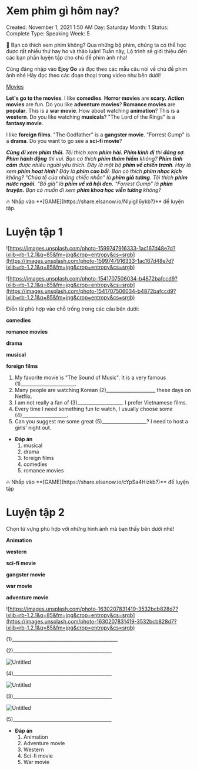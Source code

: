 # Xem phim gì hôm nay?

Created: November 1, 2021 1:50 AM
Day: Saturday
Month: 1
Status: Complete
Type: Speaking
Week: 5

<aside>
💬 Bạn có thích xem phim không? 
Qua những bộ phim, chúng ta có thể học được rất nhiều thứ hay ho và thảo luận!
Tuần này, Lộ trình sẽ giới thiệu đến các bạn phần luyện tập cho chủ đề phim ảnh nha!

</aside>

Cùng đăng nhập vào **Ejoy Go** và đọc theo các mẫu câu nói về chủ đề phim ảnh nhé
Hãy đọc theo các đoạn thoại trong video như bên dưới!

[Movies](https://ejoy-english.com/go/intl/vi/video/movies/183)

**Let's go to the movies**. 
I like **comedies**. 
**Horror movies** are **scary.** 
**Action movies** are fun. 
Do you like **adventure movies**? 
**Romance movies** are **popular**. 
This is a **war movie**. 
How about watching **animation**? 
This is a **western**. 
Do you like watching **musicals**? 
"The Lord of the Rings" is a **fantasy movie**.

I like **foreign films**. 
"The Godfather" is a **gangster movie**.
 "Forrest Gump" is a **drama**. 
Do you want to go see a **sci-fi movie**?

***Cùng đi xem phim thôi.**
Tôi thích xem **phim hài.**
**Phim kinh dị** thì **đáng sợ**.
**Phim hành động** thì vui.
Bạn có thích **phim thám hiểm** không?
**Phim tình cảm** được nhiều người yêu thích.
Đây là một bộ **phim về chiến tranh**.
Hay là xem **phim hoạt hình**?
Đây là **phim cao bồi**.
Bạn có thích **phim nhạc kịch** không?
"Chúa tể của những chiếc nhẫn" là **phim giả tưởng**.
Tôi thích **phim nước ngoài.**
"Bố già" là **phim về xã hội đen.**
"Forrest Gump" là **phim truyện.**
Bạn có muốn đi xem **phim khoa học viễn tưởng** không?*

<aside>
🔥 Nhấp vào **[GAME](https://share.elsanow.io/NIyigII6ykb?)** để luyện tập.

</aside>

# Luyện tập 1

![https://images.unsplash.com/photo-1599747916333-1ac167d48e7d?ixlib=rb-1.2.1&q=85&fm=jpg&crop=entropy&cs=srgb](https://images.unsplash.com/photo-1599747916333-1ac167d48e7d?ixlib=rb-1.2.1&q=85&fm=jpg&crop=entropy&cs=srgb)

![https://images.unsplash.com/photo-1541707506034-b4872bafccd9?ixlib=rb-1.2.1&q=85&fm=jpg&crop=entropy&cs=srgb](https://images.unsplash.com/photo-1541707506034-b4872bafccd9?ixlib=rb-1.2.1&q=85&fm=jpg&crop=entropy&cs=srgb)

Điền từ phù hợp vào chỗ trống trong các câu bên dưới:

**comedies**

**romance movies**

**drama**

**musical**

**foreign films**

1. My favorite movie is "The Sound of Music". It is a very famous (1)_______________________.
2. Many people are watching Korean (2)_____________________ these days on Netflix.
3. I am not really a fan of (3)___________________. I prefer Vietnamese films. 
4. Every time I need something fun to watch, I usually choose some (4)___________________.
5. Can you suggest me some great (5)___________________? I need to host a girls' night out. 

- **Đáp án**
    1. musical
    2. drama
    3. foreign films
    4. comedies
    5. romance movies

<aside>
🔥 Nhấp vào **[GAME](https://share.elsanow.io/cYpSa4Hizkb?)** để luyện tập

</aside>

# Luyện tập 2

Chọn từ vựng phù hợp với những hình ảnh mà bạn thấy bên dưới nhé!

**Animation**

**western**

**sci-fi movie**

**gangster movie**

**war movie**

**adventure movie**

![https://images.unsplash.com/photo-1630207831419-3532bcb828d7?ixlib=rb-1.2.1&q=85&fm=jpg&crop=entropy&cs=srgb](https://images.unsplash.com/photo-1630207831419-3532bcb828d7?ixlib=rb-1.2.1&q=85&fm=jpg&crop=entropy&cs=srgb)

(1)_____________________________________________

(2)__________________________________________

![Untitled](Xem%20phim%20gi%CC%80%20ho%CC%82m%20nay%20c180df9b8665470d8ef295abe52c6cc9/Untitled.png)

(4)__________________________________________

![Untitled](Xem%20phim%20gi%CC%80%20ho%CC%82m%20nay%20c180df9b8665470d8ef295abe52c6cc9/Untitled%201.png)

(3)__________________________________________

![Untitled](Xem%20phim%20gi%CC%80%20ho%CC%82m%20nay%20c180df9b8665470d8ef295abe52c6cc9/Untitled%202.png)

(5)__________________________________________

- **Đáp án**
    1. Animation
    2. Adventure movie
    3. Western
    4. Sci-fi movie
    5. War movie